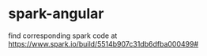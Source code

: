 # spark-angular

find corresponding spark code at https://www.spark.io/build/5514b907c31db6dfba000499#
